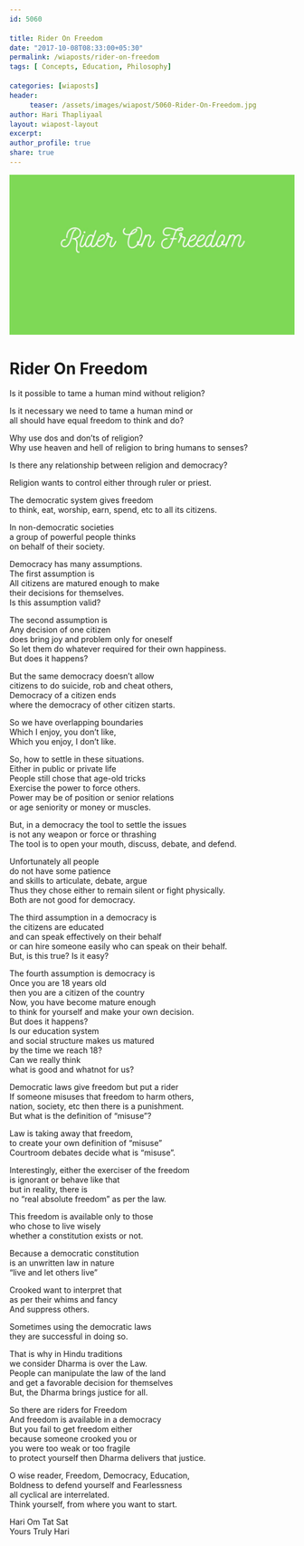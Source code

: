 ```yaml
--- 
id: 5060

title: Rider On Freedom
date: "2017-10-08T08:33:00+05:30"
permalink: /wiaposts/rider-on-freedom
tags: [ Concepts, Education, Philosophy]    

categories: [wiaposts] 
header:
     teaser: /assets/images/wiapost/5060-Rider-On-Freedom.jpg
author: Hari Thapliyaal 
layout: wiapost-layout
excerpt:  
author_profile: true 
share: true 
---
```


![Rider On Freedom](/assets/images/wiapost/5060-Rider-On-Freedom.jpg)     
   
# Rider On Freedom  
     
Is it possible to tame a human mind without religion?    
    
Is it necessary we need to tame a human mind or     
all should have equal freedom to think and do?    
    
Why use dos and don’ts of religion?     
Why use heaven and hell of religion to bring humans to senses?    
    
Is there any relationship between religion and democracy?    
    
Religion wants to control either through ruler or priest.    
    
The democratic system gives freedom     
to think, eat, worship, earn, spend, etc to all its citizens.    
    
In non-democratic societies     
a group of powerful people thinks     
on behalf of their society.    
    
Democracy has many assumptions.     
The first assumption is     
All citizens are matured enough to make     
their decisions for themselves.     
Is this assumption valid?    
    
The second assumption is     
Any decision of one citizen     
does bring joy and problem only for oneself     
So let them do whatever required for their own happiness.     
But does it happens?    
    
But the same democracy doesn’t allow     
citizens to do suicide, rob and cheat others,     
Democracy of a citizen ends     
where the democracy of other citizen starts.    
    
So we have overlapping boundaries     
Which I enjoy, you don’t like,     
Which you enjoy, I don’t like.    
    
So, how to settle in these situations.     
Either in public or private life     
People still chose that age-old tricks     
Exercise the power to force others.     
Power may be of position or senior relations     
or age seniority or money or muscles.    
    
But, in a democracy the tool to settle the issues     
is not any weapon or force or thrashing     
The tool is to open your mouth, discuss, debate, and defend.    
    
Unfortunately all people     
do not have some patience     
and skills to articulate, debate, argue     
Thus they chose either to remain silent or fight physically.     
Both are not good for democracy.    
    
The third assumption in a democracy is     
the citizens are educated     
and can speak effectively on their behalf     
or can hire someone easily who can speak on their behalf.     
But, is this true? Is it easy?    
    
The fourth assumption is democracy is     
Once you are 18 years old     
then you are a citizen of the country     
Now, you have become mature enough     
to think for yourself and make your own decision.     
But does it happens?     
Is our education system     
and social structure makes us matured     
by the time we reach 18?     
Can we really think     
what is good and whatnot for us?    
    
Democratic laws give freedom but put a rider     
If someone misuses that freedom to harm others,     
nation, society, etc then there is a punishment.     
But what is the definition of “misuse”?    
    
Law is taking away that freedom,     
to create your own definition of “misuse”     
Courtroom debates decide what is “misuse”.    
    
Interestingly, either the exerciser of the freedom     
is ignorant or behave like that     
but in reality, there is     
no “real absolute freedom” as per the law.    
    
This freedom is available only to those     
who chose to live wisely     
whether a constitution exists or not.    
    
Because a democratic constitution     
is an unwritten law in nature     
“live and let others live”    
    
Crooked want to interpret that     
as per their whims and fancy     
And suppress others.    
    
Sometimes using the democratic laws     
they are successful in doing so.    
    
That is why in Hindu traditions     
we consider Dharma is over the Law.     
People can manipulate the law of the land     
and get a favorable decision for themselves     
But, the Dharma brings justice for all.    
    
So there are riders for Freedom     
And freedom is available in a democracy     
But you fail to get freedom either     
because someone crooked you or     
you were too weak or too fragile     
to protect yourself then Dharma delivers that justice.    
    
O wise reader, Freedom, Democracy, Education,     
Boldness to defend yourself and Fearlessness     
all cyclical are interrelated.     
Think yourself, from where you want to start.    
    
Hari Om Tat Sat     
Yours Truly Hari    
